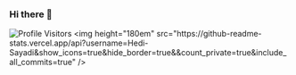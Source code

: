 ### Hi there 👋
![Profile Visitors](https://shields.io/badge/dynamic/json?color=green&label=Profile%20Visitors&query=%24.value&url=[https%3A%2F%2Fapi.countapi.xyz%2Fhit%2Fyour-username.github.io%2Freadme](https://github.com/Hedi-Sayadi))
<img height="180em" src="https://github-readme-stats.vercel.app/api?username=Hedi-Sayadi&show_icons=true&hide_border=true&&count_private=true&include_all_commits=true" />
<!--
**Hedi-Sayadi/Hedi-Sayadi** is a ✨ _special_ ✨ repository because its `README.md` (this file) appears on your GitHub profile.

Here are some ideas to get you started:

- 🔭 I’m currently working on ...
- 🌱 I’m currently learning ...
- 👯 I’m looking to collaborate on ...
- 🤔 I’m looking for help with ...
- 💬 Ask me about ...
- 📫 How to reach me: ...
- 😄 Pronouns: ...
- ⚡ Fun fact: ...
-->
